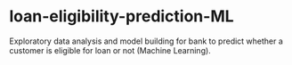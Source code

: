 # loan-eligibility-prediction-ML
Exploratory data analysis and model building for bank to predict whether a customer is eligible for loan or not (Machine Learning).
